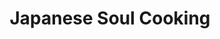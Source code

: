 ---
"\uFEFFauthor_sort": Ono, Tadashi
authors: Tadashi Ono
comments: ''
cover: "/Users/Raman/Calibre Library/Tadashi Ono/Japanese Soul Cooking (171)/cover.jpg"
formats: mobi
id: '171'
identifiers: ''
isbn: ''
languages: ''
library_name: Calibre Library
pubdate: '0101-01-01T09:00:00+09:00'
publisher: ''
rating: ''
series: ''
series_index: '1.0'
size: '289578'
tags: ''
timestamp: '0101-01-01T09:00:00+09:00'
title: Japanese Soul Cooking
title_sort: Japanese Soul Cooking
uuid: 545f215f-0a97-42b7-921c-e0397a9642b1
"#format": MOBI
layout: book
link: false
---